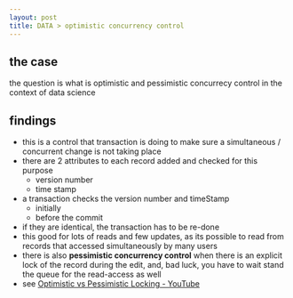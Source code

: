 ```yaml
---
layout: post
title: DATA > optimistic concurrency control
---
```

## the case	
the question is what is optimistic and pessimistic concurrecy control in the context of data science 

## findings
* this is a control that transaction is doing to make sure a simultaneous / concurrent change is not taking place
* there are 2 attributes to each record added and checked for this purpose
    * version number
    * time stamp
* a transaction checks the version number and timeStamp 
    * initially
    * before the commit
* if they are identical, the transaction has to be re-done
* this good for lots of reads and few updates, as its possible to read from records that accessed simultaneously by many users
* there is also **pessimistic concurrency control** when there is an explicit lock of the record during the edit, and, bad luck, you have to wait stand the queue for the read-access as well 
* see [Optimistic vs Pessimistic Locking - YouTube](https://www.youtube.com/watch?v=VxGKvqHhU5c)
